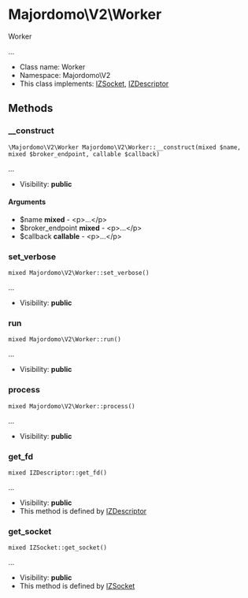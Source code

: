 Majordomo\V2\Worker
===============

Worker

...


* Class name: Worker
* Namespace: Majordomo\V2
* This class implements: [IZSocket](IZSocket.md), [IZDescriptor](IZDescriptor.md)






Methods
-------


### __construct

    \Majordomo\V2\Worker Majordomo\V2\Worker::__construct(mixed $name, mixed $broker_endpoint, callable $callback)



...

* Visibility: **public**


#### Arguments
* $name **mixed** - &lt;p&gt;...&lt;/p&gt;
* $broker_endpoint **mixed** - &lt;p&gt;...&lt;/p&gt;
* $callback **callable** - &lt;p&gt;...&lt;/p&gt;



### set_verbose

    mixed Majordomo\V2\Worker::set_verbose()



...

* Visibility: **public**




### run

    mixed Majordomo\V2\Worker::run()



...

* Visibility: **public**




### process

    mixed Majordomo\V2\Worker::process()



...

* Visibility: **public**




### get_fd

    mixed IZDescriptor::get_fd()



...

* Visibility: **public**
* This method is defined by [IZDescriptor](IZDescriptor.md)




### get_socket

    mixed IZSocket::get_socket()



...

* Visibility: **public**
* This method is defined by [IZSocket](IZSocket.md)



